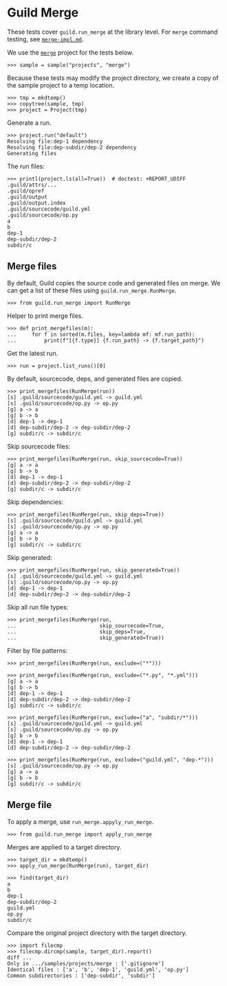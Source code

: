 # Guild Merge

These tests cover `guild.run_merge` at the library level. For `merge`
command testing, see [`merge-impl.md`](merge-impl.md).

We use the [`merge`](samples/projects/merge) project for the tests
below.

    >>> sample = sample("projects", "merge")

Because these tests may modify the project directory, we create a copy
of the sample project to a temp location.

    >>> tmp = mkdtemp()
    >>> copytree(sample, tmp)
    >>> project = Project(tmp)

Generate a run.

    >>> project.run("default")
    Resolving file:dep-1 dependency
    Resolving file:dep-subdir/dep-2 dependency
    Generating files

The run files:

    >>> printl(project.ls(all=True))  # doctest: +REPORT_UDIFF
    .guild/attrs/...
    .guild/opref
    .guild/output
    .guild/output.index
    .guild/sourcecode/guild.yml
    .guild/sourcecode/op.py
    a
    b
    dep-1
    dep-subdir/dep-2
    subdir/c

## Merge files

By default, Guild copies the source code and generated files on
merge. We can get a list of these files using
`guild.run_merge.RunMerge`.

    >>> from guild.run_merge import RunMerge

Helper to print merge files.

    >>> def print_mergefiles(m):
    ...     for f in sorted(m.files, key=lambda mf: mf.run_path):
    ...         print(f"[{f.type}] {f.run_path} -> {f.target_path}")

Get the latest run.

    >>> run = project.list_runs()[0]

By default, sourcecode, deps, and generated files are copied.

    >>> print_mergefiles(RunMerge(run))
    [s] .guild/sourcecode/guild.yml -> guild.yml
    [s] .guild/sourcecode/op.py -> op.py
    [g] a -> a
    [g] b -> b
    [d] dep-1 -> dep-1
    [d] dep-subdir/dep-2 -> dep-subdir/dep-2
    [g] subdir/c -> subdir/c

Skip sourcecode files:

    >>> print_mergefiles(RunMerge(run, skip_sourcecode=True))
    [g] a -> a
    [g] b -> b
    [d] dep-1 -> dep-1
    [d] dep-subdir/dep-2 -> dep-subdir/dep-2
    [g] subdir/c -> subdir/c

Skip dependencies:

    >>> print_mergefiles(RunMerge(run, skip_deps=True))
    [s] .guild/sourcecode/guild.yml -> guild.yml
    [s] .guild/sourcecode/op.py -> op.py
    [g] a -> a
    [g] b -> b
    [g] subdir/c -> subdir/c

Skip generated:

    >>> print_mergefiles(RunMerge(run, skip_generated=True))
    [s] .guild/sourcecode/guild.yml -> guild.yml
    [s] .guild/sourcecode/op.py -> op.py
    [d] dep-1 -> dep-1
    [d] dep-subdir/dep-2 -> dep-subdir/dep-2

Skip all run file types:

    >>> print_mergefiles(RunMerge(run,
    ...                           skip_sourcecode=True,
    ...                           skip_deps=True,
    ...                           skip_generated=True))

Filter by file patterns:

    >>> print_mergefiles(RunMerge(run, exclude=("*")))

    >>> print_mergefiles(RunMerge(run, exclude=("*.py", "*.yml")))
    [g] a -> a
    [g] b -> b
    [d] dep-1 -> dep-1
    [d] dep-subdir/dep-2 -> dep-subdir/dep-2
    [g] subdir/c -> subdir/c

    >>> print_mergefiles(RunMerge(run, exclude=("a", "subdir/*")))
    [s] .guild/sourcecode/guild.yml -> guild.yml
    [s] .guild/sourcecode/op.py -> op.py
    [g] b -> b
    [d] dep-1 -> dep-1
    [d] dep-subdir/dep-2 -> dep-subdir/dep-2

    >>> print_mergefiles(RunMerge(run, exclude=("guild.yml", "dep-*")))
    [s] .guild/sourcecode/op.py -> op.py
    [g] a -> a
    [g] b -> b
    [g] subdir/c -> subdir/c

## Merge file

To apply a merge, use `run_merge.appyly_run_merge`.

    >>> from guild.run_merge import apply_run_merge

Merges are applied to a target directory.

    >>> target_dir = mkdtemp()
    >>> apply_run_merge(RunMerge(run), target_dir)

    >>> find(target_dir)
    a
    b
    dep-1
    dep-subdir/dep-2
    guild.yml
    op.py
    subdir/c

Compare the original project directory with the target directory.

    >>> import filecmp
    >>> filecmp.dircmp(sample, target_dir).report()
    diff ...
    Only in .../samples/projects/merge : ['.gitignore']
    Identical files : ['a', 'b', 'dep-1', 'guild.yml', 'op.py']
    Common subdirectories : ['dep-subdir', 'subdir']
